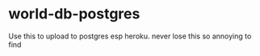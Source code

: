 world-db-postgres
=================

Use this to upload to postgres esp heroku. never lose this so annoying to find
